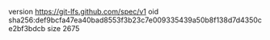version https://git-lfs.github.com/spec/v1
oid sha256:def9bcfa47ea40bad8553f3b23c7e009335439a50b8f138d7d4350ce2bf3bdcb
size 2675
